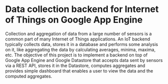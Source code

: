 # Data collection backend for Internet of Things on Google App Engine

Collection and aggregation of data from a large number of sensors is a common part of many Internet of Things applications. An IoT backend typically collects data, stores it in a database and performs some analysis on it, like aggregating the data by calculating averages, minima, maxima, etc. The objective of this project is to implement a backend on top of Google App Engine and Google Datastore that accepts data sent by sensors via a REST API, stores it in the Datastore, computes aggregates and provides simple dashboard that enables a user to view the data and the computed aggregates.

